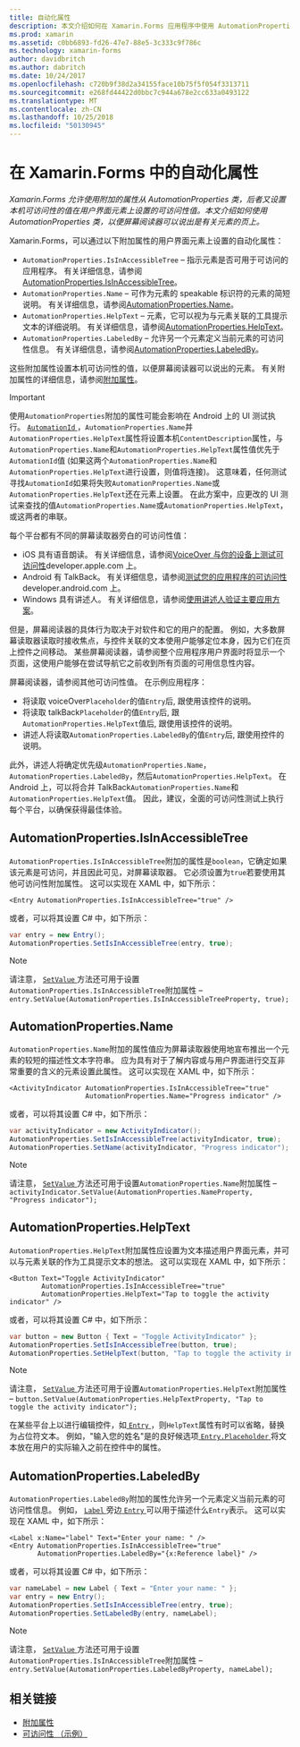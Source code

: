 ```yaml
---
title: 自动化属性
description: 本文介绍如何在 Xamarin.Forms 应用程序中使用 AutomationProperties 类，以便屏幕阅读器可以说出是有关元素的页上。
ms.prod: xamarin
ms.assetid: c0bb6893-fd26-47e7-88e5-3c333c9f786c
ms.technology: xamarin-forms
author: davidbritch
ms.author: dabritch
ms.date: 10/24/2017
ms.openlocfilehash: c720b9f38d2a34155face10b75f5f054f3313711
ms.sourcegitcommit: e268fd44422d0bbc7c944a678e2cc633a0493122
ms.translationtype: MT
ms.contentlocale: zh-CN
ms.lasthandoff: 10/25/2018
ms.locfileid: "50130945"
---
```

# <a name="automation-properties-in-xamarinforms"></a>在 Xamarin.Forms 中的自动化属性

_Xamarin.Forms 允许使用附加的属性从 AutomationProperties 类，后者又设置本机可访问性的值在用户界面元素上设置的可访问性值。本文介绍如何使用 AutomationProperties 类，以便屏幕阅读器可以说出是有关元素的页上。_

Xamarin.Forms，可以通过以下附加属性的用户界面元素上设置的自动化属性：

- `AutomationProperties.IsInAccessibleTree` – 指示元素是否可用于可访问的应用程序。 有关详细信息，请参阅[AutomationProperties.IsInAccessibleTree](#isinaccessibletree)。
- `AutomationProperties.Name` – 可作为元素的 speakable 标识符的元素的简短说明。 有关详细信息，请参阅[AutomationProperties.Name](#name)。
- `AutomationProperties.HelpText` – 元素，它可以视为与元素关联的工具提示文本的详细说明。 有关详细信息，请参阅[AutomationProperties.HelpText](#helptext)。
- `AutomationProperties.LabeledBy` – 允许另一个元素定义当前元素的可访问性信息。 有关详细信息，请参阅[AutomationProperties.LabeledBy](#labeledby)。

这些附加属性设置本机可访问性的值，以便屏幕阅读器可以说出的元素。 有关附加属性的详细信息，请参阅[附加属性](~/xamarin-forms/xaml/attached-properties.md)。

> [!IMPORTANT]
> 使用`AutomationProperties`附加的属性可能会影响在 Android 上的 UI 测试执行。 [ `AutomationId` ](xref:Xamarin.Forms.Element.AutomationId)，`AutomationProperties.Name`并`AutomationProperties.HelpText`属性将设置本机`ContentDescription`属性，与`AutomationProperties.Name`和`AutomationProperties.HelpText`属性值优先于`AutomationId`值 (如果这两个`AutomationProperties.Name`和`AutomationProperties.HelpText`进行设置，则值将连接)。 这意味着，任何测试寻找`AutomationId`如果将失败`AutomationProperties.Name`或`AutomationProperties.HelpText`还在元素上设置。 在此方案中，应更改的 UI 测试来查找的值`AutomationProperties.Name`或`AutomationProperties.HelpText`，或这两者的串联。

每个平台都有不同的屏幕读取器旁白的可访问性值：

- iOS 具有语音朗读。 有关详细信息，请参阅[VoiceOver 与你的设备上测试可访问性](https://developer.apple.com/library/content/technotes/TestingAccessibilityOfiOSApps/TestAccessibilityonYourDevicewithVoiceOver/TestAccessibilityonYourDevicewithVoiceOver.html)developer.apple.com 上。
- Android 有 TalkBack。 有关详细信息，请参阅[测试您的应用程序的可访问性](https://developer.android.com/training/accessibility/testing.html#talkback)developer.android.com 上。
- Windows 具有讲述人。 有关详细信息，请参阅[使用讲述人验证主要应用方案](/windows/uwp/accessibility/accessibility-testing#verify-main-app-scenarios-by-using-narrator/)。

但是，屏幕阅读器的具体行为取决于对软件和它的用户的配置。 例如，大多数屏幕读取器读取时接收焦点，与控件关联的文本使用户能够定位本身，因为它们在页上控件之间移动。 某些屏幕阅读器，请参阅整个应用程序用户界面时将显示一个页面，这使用户能够在尝试导航它之前收到所有页面的可用信息性内容。

屏幕阅读器，请参阅其他可访问性值。 在示例应用程序：

- 将读取 voiceOver`Placeholder`的值`Entry`后, 跟使用该控件的说明。
- 将读取 talkBack`Placeholder`的值`Entry`后, 跟`AutomationProperties.HelpText`值后, 跟使用该控件的说明。
- 讲述人将读取`AutomationProperties.LabeledBy`的值`Entry`后, 跟使用控件的说明。

此外，讲述人将确定优先级`AutomationProperties.Name`， `AutomationProperties.LabeledBy`，然后`AutomationProperties.HelpText`。 在 Android 上，可以将合并 TalkBack`AutomationProperties.Name`和`AutomationProperties.HelpText`值。 因此，建议，全面的可访问性测试上执行每个平台，以确保获得最佳体验。

<a name="isinaccessibletree" />

## <a name="automationpropertiesisinaccessibletree"></a>AutomationProperties.IsInAccessibleTree

`AutomationProperties.IsInAccessibleTree`附加的属性是`boolean`，它确定如果该元素是可访问，并且因此可见，对屏幕读取器。 它必须设置为`true`若要使用其他可访问性附加属性。 这可以实现在 XAML 中，如下所示：

```xaml
<Entry AutomationProperties.IsInAccessibleTree="true" />
```

或者，可以将其设置 C# 中，如下所示：

```csharp
var entry = new Entry();
AutomationProperties.SetIsInAccessibleTree(entry, true);
```

> [!NOTE]
> 请注意， [ `SetValue` ](xref:Xamarin.Forms.BindableObject.SetValue(Xamarin.Forms.BindableProperty,System.Object))方法还可用于设置`AutomationProperties.IsInAccessibleTree`附加属性 – `entry.SetValue(AutomationProperties.IsInAccessibleTreeProperty, true);`

<a name="name" />

## <a name="automationpropertiesname"></a>AutomationProperties.Name

`AutomationProperties.Name`附加的属性值应为屏幕读取器使用地宣布推出一个元素的较短的描述性文本字符串。 应为具有对于了解内容或与用户界面进行交互非常重要的含义的元素设置此属性。 这可以实现在 XAML 中，如下所示：

```xaml
<ActivityIndicator AutomationProperties.IsInAccessibleTree="true"
                   AutomationProperties.Name="Progress indicator" />
```

或者，可以将其设置 C# 中，如下所示：

```csharp
var activityIndicator = new ActivityIndicator();
AutomationProperties.SetIsInAccessibleTree(activityIndicator, true);
AutomationProperties.SetName(activityIndicator, "Progress indicator");
```

> [!NOTE]
> 请注意， [ `SetValue` ](xref:Xamarin.Forms.BindableObject.SetValue(Xamarin.Forms.BindableProperty,System.Object))方法还可用于设置`AutomationProperties.Name`附加属性 – `activityIndicator.SetValue(AutomationProperties.NameProperty, "Progress indicator");`

<a name="helptext" />

## <a name="automationpropertieshelptext"></a>AutomationProperties.HelpText

`AutomationProperties.HelpText`附加属性应设置为文本描述用户界面元素，并可以与元素关联的作为工具提示文本的想法。 这可以实现在 XAML 中，如下所示：

```xaml
<Button Text="Toggle ActivityIndicator"
        AutomationProperties.IsInAccessibleTree="true"
        AutomationProperties.HelpText="Tap to toggle the activity indicator" />
```

或者，可以将其设置 C# 中，如下所示：

```csharp
var button = new Button { Text = "Toggle ActivityIndicator" };
AutomationProperties.SetIsInAccessibleTree(button, true);
AutomationProperties.SetHelpText(button, "Tap to toggle the activity indicator");
```

> [!NOTE]
> 请注意， [ `SetValue` ](xref:Xamarin.Forms.BindableObject.SetValue(Xamarin.Forms.BindableProperty,System.Object))方法还可用于设置`AutomationProperties.HelpText`附加属性 – `button.SetValue(AutomationProperties.HelpTextProperty, "Tap to toggle the activity indicator");`

在某些平台上以进行编辑控件，如[ `Entry` ](xref:Xamarin.Forms.Entry)，则`HelpText`属性有时可以省略，替换为占位符文本。 例如，"输入您的姓名"是的良好候选项[ `Entry.Placeholder` ](xref:Xamarin.Forms.Entry.Placeholder)将文本放在用户的实际输入之前在控件中的属性。

<a name="labeledby" />

## <a name="automationpropertieslabeledby"></a>AutomationProperties.LabeledBy

`AutomationProperties.LabeledBy`附加的属性允许另一个元素定义当前元素的可访问性信息。 例如， [ `Label` ](xref:Xamarin.Forms.Label)旁边[ `Entry` ](xref:Xamarin.Forms.Entry)可以用于描述什么`Entry`表示。 这可以实现在 XAML 中，如下所示：

```xaml
<Label x:Name="label" Text="Enter your name: " />
<Entry AutomationProperties.IsInAccessibleTree="true"
       AutomationProperties.LabeledBy="{x:Reference label}" />
```

或者，可以将其设置 C# 中，如下所示：

```csharp
var nameLabel = new Label { Text = "Enter your name: " };
var entry = new Entry();
AutomationProperties.SetIsInAccessibleTree(entry, true);
AutomationProperties.SetLabeledBy(entry, nameLabel);
```

> [!NOTE]
> 请注意， [ `SetValue` ](xref:Xamarin.Forms.BindableObject.SetValue(Xamarin.Forms.BindableProperty,System.Object))方法还可用于设置`AutomationProperties.IsInAccessibleTree`附加属性 – `entry.SetValue(AutomationProperties.LabeledByProperty, nameLabel);`

## <a name="related-links"></a>相关链接

- [附加属性](~/xamarin-forms/xaml/attached-properties.md)
- [可访问性 （示例）](https://developer.xamarin.com/samples/xamarin-forms/UserInterface/Accessibility/)
